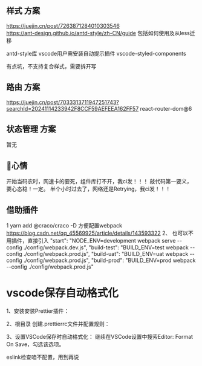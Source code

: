 
## 样式 方案
https://juejin.cn/post/7263871284010303546  
https://ant-design.github.io/antd-style/zh-CN/guide   包括如何使用及从less迁移

antd-style库
vscode用户需安装自动提示插件 vscode-styled-components

有点坑，不支持复合样式，需要拆开写

## 路由 方案
https://juejin.cn/post/7033313711947251743?searchId=20241114233942F8CCF59AEFEEA162FF57
react-router-dom@6

## 状态管理 方案
暂无


## 💢心情
开始当码农时，网速卡的要死，组件库打不开，我ci发！！！ 敲代码第一要义，要心态稳！一定。
半个小时过去了，网络还是Retrying，我ci发！！！


## 借助插件
1 
yarn add @craco/craco -D   方便配置webpack  
https://blog.csdn.net/qq_45569925/article/details/143593322
2、
也可以不用插件，直接引入
  "start": "NODE_ENV=development webpack serve --config ./config/webpack.dev.js",
    "build-test": "BUILD_ENV=test webpack --config ./config/webpack.prod.js",
    "build-uat": "BUILD_ENV=uat webpack --config ./config/webpack.prod.js",
    "build-prod": "BUILD_ENV=prod webpack --config ./config/webpack.prod.js"

# vscode保存自动格式化
1、安装安装Prettier插件：

2、根目录 创建.prettierrc文件并配置规则：

3、设置VSCode保存时自动格式化：
继续在VSCode设置中搜索Editor: Format On Save，勾选该选项。

eslink检查咱不配置，用到再说
